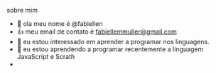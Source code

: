 sobre mim

- 👋 ola meu nome é @fabiellen
- 👍 meu email de contato é fabiellemmuller@gmail.com
- 🌱 eu estou interessado em aprender a programar nos linguagens.
- 💞️ eu estou aprendendo a programar recentemente a linguagem JavaScript e Scrath
- 
